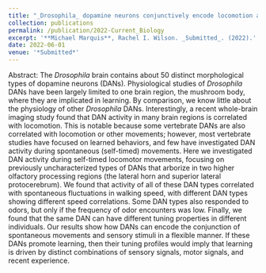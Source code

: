 ```yaml
---
title: "_Drosophila_ dopamine neurons conjunctively encode locomotion and odor"
collection: publications
permalink: /publication/2022-Current_Biology
excerpt: '**Michael Marquis**, Rachel I. Wilson. _Submitted_. (2022).'
date: 2022-06-01
venue: '*Submitted*'
---
```


Abstract: The _Drosophila_ brain contains about 50 distinct morphological types of dopamine neurons (DANs). Physiological studies of _Drosophila_ DANs have been largely limited to one brain region, the mushroom body, where they are implicated in learning. By comparison, we know little about the physiology of other _Drosophila_ DANs. Interestingly, a recent whole-brain imaging study found that DAN activity in many brain regions is correlated with locomotion. This is notable because some vertebrate DANs are also correlated with locomotion or other movements; however, most vertebrate studies have focused on learned behaviors, and few have investigated DAN activity during spontaneous (self-timed) movements. Here we investigated DAN activity during self-timed locomotor movements, focusing on previously uncharacterized types of DANs that arborize in two higher olfactory processing regions (the lateral horn and superior lateral protocerebrum). We found that activity of all of these DAN types correlated with spontaneous fluctuations in walking speed, with different DAN types showing different speed correlations. Some DAN types also responded to odors, but only if the frequency of odor encounters was low. Finally, we found that the same DAN can have different tuning properties in different individuals. Our results show how DANs can encode the conjunction of spontaneous movements and sensory stimuli in a flexible manner. If these DANs promote learning, then their tuning profiles would imply that learning is driven by distinct combinations of sensory signals, motor signals, and recent experience.
